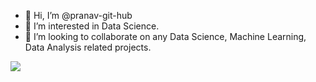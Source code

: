 - 👋 Hi, I’m @pranav-git-hub
- 👀 I’m interested in Data Science.
- 💞️ I’m looking to collaborate on any Data Science, Machine Learning, Data Analysis related projects.

![](https://komarev.com/ghpvc/?username=pranav-git-hub&style=plastic)
<!---
pranav-git-hub/pranav-git-hub is a ✨ special ✨ repository because its `README.md` (this file) appears on your GitHub profile.
You can click the Preview link to take a look at your changes.
--->

